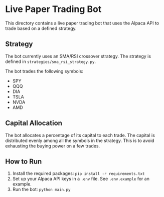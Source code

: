 # Live Paper Trading Bot

This directory contains a live paper trading bot that uses the Alpaca API to trade based on a defined strategy.

## Strategy

The bot currently uses an SMA/RSI crossover strategy. The strategy is defined in `strategies/sma_rsi_strategy.py`.

The bot trades the following symbols:
- SPY
- QQQ
- DIA
- TSLA
- NVDA
- AMD

## Capital Allocation

The bot allocates a percentage of its capital to each trade. The capital is distributed evenly among all the symbols in the strategy. This is to avoid exhausting the buying power on a few trades.

## How to Run

1.  Install the required packages: `pip install -r requirements.txt`
2.  Set up your Alpaca API keys in a `.env` file. See `.env.example` for an example.
3.  Run the bot: `python main.py`
